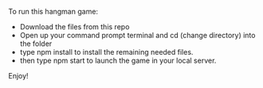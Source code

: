 To run this hangman game: 

- Download the files from this repo
- Open up your command prompt terminal and cd (change directory) into the folder
- type npm install to install the remaining needed files.
- then type npm start to launch the game in your local server.

Enjoy!
